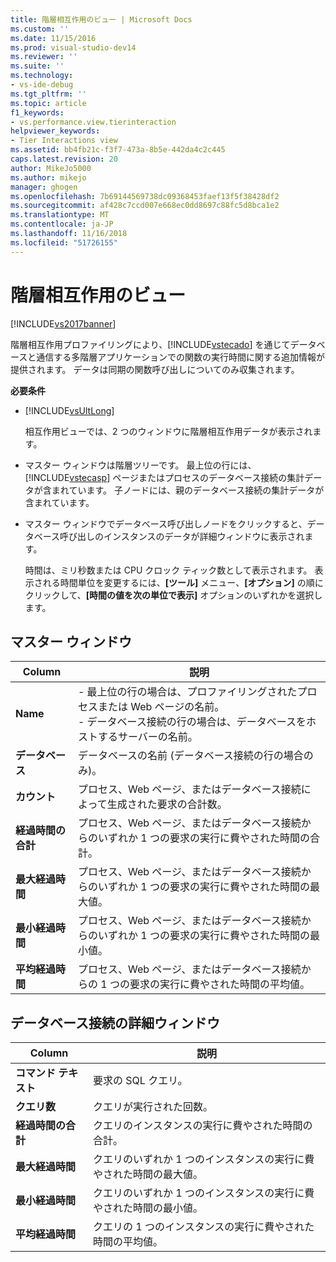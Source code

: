 ```yaml
---
title: 階層相互作用のビュー | Microsoft Docs
ms.custom: ''
ms.date: 11/15/2016
ms.prod: visual-studio-dev14
ms.reviewer: ''
ms.suite: ''
ms.technology:
- vs-ide-debug
ms.tgt_pltfrm: ''
ms.topic: article
f1_keywords:
- vs.performance.view.tierinteraction
helpviewer_keywords:
- Tier Interactions view
ms.assetid: bb4fb21c-f3f7-473a-8b5e-442da4c2c445
caps.latest.revision: 20
author: MikeJo5000
ms.author: mikejo
manager: ghogen
ms.openlocfilehash: 7b69144569738dc09368453faef13f5f38428df2
ms.sourcegitcommit: af428c7ccd007e668ec0dd8697c88fc5d8bca1e2
ms.translationtype: MT
ms.contentlocale: ja-JP
ms.lasthandoff: 11/16/2018
ms.locfileid: "51726155"
---
```

# <a name="tier-interactions-view"></a>階層相互作用のビュー
[!INCLUDE[vs2017banner](../includes/vs2017banner.md)]

階層相互作用プロファイリングにより、[!INCLUDE[vstecado](../includes/vstecado-md.md)] を通じてデータベースと通信する多階層アプリケーションでの関数の実行時間に関する追加情報が提供されます。 データは同期の関数呼び出しについてのみ収集されます。  
  
 **必要条件**  
  
- [!INCLUDE[vsUltLong](../includes/vsultlong-md.md)]  
  
  相互作用ビューでは、2 つのウィンドウに階層相互作用データが表示されます。  
  
- マスター ウィンドウは階層ツリーです。 最上位の行には、[!INCLUDE[vstecasp](../includes/vstecasp-md.md)] ページまたはプロセスのデータベース接続の集計データが含まれています。 子ノードには、親のデータベース接続の集計データが含まれています。  
  
- マスター ウィンドウでデータベース呼び出しノードをクリックすると、データベース呼び出しのインスタンスのデータが詳細ウィンドウに表示されます。  
  
  時間は、ミリ秒数または CPU クロック ティック数として表示されます。 表示される時間単位を変更するには、**[ツール]** メニュー、**[オプション]** の順にクリックして、**[時間の値を次の単位で表示]** オプションのいずれかを選択します。  
  
## <a name="master-pane"></a>マスター ウィンドウ  
  
|Column|説明|  
|------------|-----------------|  
|**Name**|- 最上位の行の場合は、プロファイリングされたプロセスまたは Web ページの名前。<br />- データベース接続の行の場合は、データベースをホストするサーバーの名前。|  
|**データベース**|データベースの名前 (データベース接続の行の場合のみ)。|  
|**カウント**|プロセス、Web ページ、またはデータベース接続によって生成された要求の合計数。|  
|**経過時間の合計**|プロセス、Web ページ、またはデータベース接続からのいずれか 1 つの要求の実行に費やされた時間の合計。|  
|**最大経過時間**|プロセス、Web ページ、またはデータベース接続からのいずれか 1 つの要求の実行に費やされた時間の最大値。|  
|**最小経過時間**|プロセス、Web ページ、またはデータベース接続からのいずれか 1 つの要求の実行に費やされた時間の最小値。|  
|**平均経過時間**|プロセス、Web ページ、またはデータベース接続からの 1 つの要求の実行に費やされた時間の平均値。|  
  
## <a name="database-connection-details-pane"></a>データベース接続の詳細ウィンドウ  
  
|Column|説明|  
|------------|-----------------|  
|**コマンド テキスト**|要求の SQL クエリ。|  
|**クエリ数**|クエリが実行された回数。|  
|**経過時間の合計**|クエリのインスタンスの実行に費やされた時間の合計。|  
|**最大経過時間**|クエリのいずれか 1 つのインスタンスの実行に費やされた時間の最大値。|  
|**最小経過時間**|クエリのいずれか 1 つのインスタンスの実行に費やされた時間の最小値。|  
|**平均経過時間**|クエリの 1 つのインスタンスの実行に費やされた時間の平均値。|



